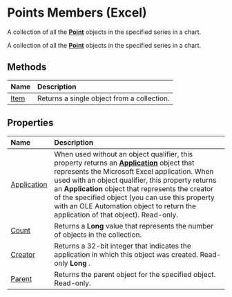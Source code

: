 
# Points Members (Excel)
A collection of all the  **[Point](48ed9aec-2d29-ec4d-8e55-fca13982c358.md)** objects in the specified series in a chart.

A collection of all the  **[Point](48ed9aec-2d29-ec4d-8e55-fca13982c358.md)** objects in the specified series in a chart.


## Methods



|**Name**|**Description**|
|:-----|:-----|
|[Item](1e588b64-3676-63ab-5136-eec028a82a4e.md)|Returns a single object from a collection.|

## Properties



|**Name**|**Description**|
|:-----|:-----|
|[Application](fff99658-0c49-59a4-30c5-b3b351289248.md)|When used without an object qualifier, this property returns an  **[Application](19b73597-5cf9-4f56-8227-b5211f657f6f.md)** object that represents the Microsoft Excel application. When used with an object qualifier, this property returns an **Application** object that represents the creator of the specified object (you can use this property with an OLE Automation object to return the application of that object). Read-only.|
|[Count](de5e00b7-6f41-ee14-45cc-fd9f99754622.md)|Returns a  **Long** value that represents the number of objects in the collection.|
|[Creator](2924d441-34b8-6a19-9591-57a2824248d5.md)|Returns a 32-bit integer that indicates the application in which this object was created. Read-only  **Long** .|
|[Parent](1a8c14b5-60fa-a5f7-3495-b67834bcf643.md)|Returns the parent object for the specified object. Read-only.|
